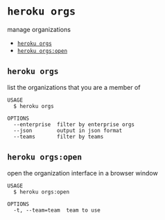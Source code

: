 `heroku orgs`
=============

manage organizations
* [`heroku orgs`](#heroku-orgs)
* [`heroku orgs:open`](#heroku-orgsopen)

## `heroku orgs`

list the organizations that you are a member of

```
USAGE
  $ heroku orgs

OPTIONS
  --enterprise  filter by enterprise orgs
  --json        output in json format
  --teams       filter by teams
```

## `heroku orgs:open`

open the organization interface in a browser window

```
USAGE
  $ heroku orgs:open

OPTIONS
  -t, --team=team  team to use
```
